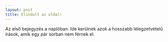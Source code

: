 ```yaml
---
layout: post
title: Elindult az oldal!
---
```


Az első bejegyzés a naplóban. Ide kerülnek azok a hosszabb lélegzetvételű írások, amik egy pár sorban nem férnek el.
